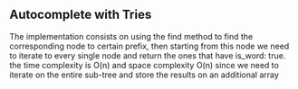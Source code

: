 ## Autocomplete with Tries
The implementation consists on using the find method to find the corresponding node to certain prefix, then starting from this node we need to iterate to every single node and return the ones that have is_word: true. the time complexity is O(n) and space complexity O(n) since we need to iterate on the entire sub-tree and store the results on an additional array
